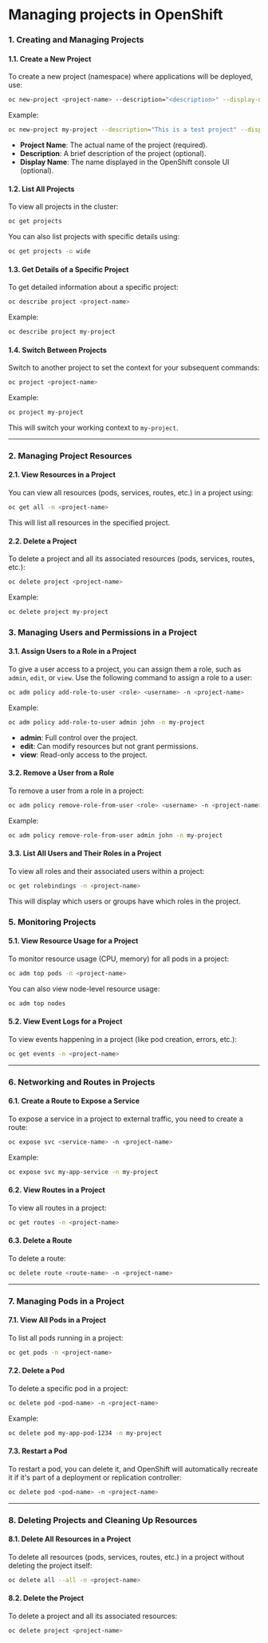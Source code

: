 # Managing projects in OpenShift

### **1. Creating and Managing Projects**

#### **1.1. Create a New Project**
To create a new project (namespace) where applications will be deployed, use:

```bash
oc new-project <project-name> --description="<description>" --display-name="<display-name>"
```

Example:
```bash
oc new-project my-project --description="This is a test project" --display-name="My Test Project"
```

- **Project Name**: The actual name of the project (required).
- **Description**: A brief description of the project (optional).
- **Display Name**: The name displayed in the OpenShift console UI (optional).

#### **1.2. List All Projects**
To view all projects in the cluster:

```bash
oc get projects
```

You can also list projects with specific details using:

```bash
oc get projects -o wide
```

#### **1.3. Get Details of a Specific Project**
To get detailed information about a specific project:

```bash
oc describe project <project-name>
```

Example:
```bash
oc describe project my-project
```

#### **1.4. Switch Between Projects**
Switch to another project to set the context for your subsequent commands:

```bash
oc project <project-name>
```

Example:
```bash
oc project my-project
```

This will switch your working context to `my-project`.

---

### **2. Managing Project Resources**

#### **2.1. View Resources in a Project**
You can view all resources (pods, services, routes, etc.) in a project using:

```bash
oc get all -n <project-name>
```

This will list all resources in the specified project.

#### **2.2. Delete a Project**
To delete a project and all its associated resources (pods, services, routes, etc.):

```bash
oc delete project <project-name>
```

Example:
```bash
oc delete project my-project
```


### **3. Managing Users and Permissions in a Project**

#### **3.1. Assign Users to a Role in a Project**
To give a user access to a project, you can assign them a role, such as `admin`, `edit`, or `view`. Use the following command to assign a role to a user:

```bash
oc adm policy add-role-to-user <role> <username> -n <project-name>
```

Example:
```bash
oc adm policy add-role-to-user admin john -n my-project
```

- **admin**: Full control over the project.
- **edit**: Can modify resources but not grant permissions.
- **view**: Read-only access to the project.

#### **3.2. Remove a User from a Role**
To remove a user from a role in a project:

```bash
oc adm policy remove-role-from-user <role> <username> -n <project-name>
```

Example:
```bash
oc adm policy remove-role-from-user admin john -n my-project
```

#### **3.3. List All Users and Their Roles in a Project**
To view all roles and their associated users within a project:

```bash
oc get rolebindings -n <project-name>
```

This will display which users or groups have which roles in the project.


### **5. Monitoring Projects**

#### **5.1. View Resource Usage for a Project**
To monitor resource usage (CPU, memory) for all pods in a project:

```bash
oc adm top pods -n <project-name>
```

You can also view node-level resource usage:

```bash
oc adm top nodes
```

#### **5.2. View Event Logs for a Project**
To view events happening in a project (like pod creation, errors, etc.):

```bash
oc get events -n <project-name>
```

---

### **6. Networking and Routes in Projects**

#### **6.1. Create a Route to Expose a Service**
To expose a service in a project to external traffic, you need to create a route:

```bash
oc expose svc <service-name> -n <project-name>
```

Example:
```bash
oc expose svc my-app-service -n my-project
```

#### **6.2. View Routes in a Project**
To view all routes in a project:

```bash
oc get routes -n <project-name>
```

#### **6.3. Delete a Route**
To delete a route:

```bash
oc delete route <route-name> -n <project-name>
```

---

### **7. Managing Pods in a Project**

#### **7.1. View All Pods in a Project**
To list all pods running in a project:

```bash
oc get pods -n <project-name>
```

#### **7.2. Delete a Pod**
To delete a specific pod in a project:

```bash
oc delete pod <pod-name> -n <project-name>
```

Example:
```bash
oc delete pod my-app-pod-1234 -n my-project
```

#### **7.3. Restart a Pod**
To restart a pod, you can delete it, and OpenShift will automatically recreate it if it's part of a deployment or replication controller:

```bash
oc delete pod <pod-name> -n <project-name>
```

---

### **8. Deleting Projects and Cleaning Up Resources**

#### **8.1. Delete All Resources in a Project**
To delete all resources (pods, services, routes, etc.) in a project without deleting the project itself:

```bash
oc delete all --all -n <project-name>
```

#### **8.2. Delete the Project**
To delete a project and all its associated resources:

```bash
oc delete project <project-name>
```
